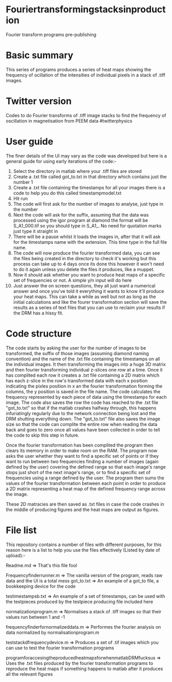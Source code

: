 Fouriertransformingstacksinproduction
=====================================

Fourier transform programs pre-publishing

Basic summary
=============
This series of programs produces a series of heat maps showing the frequency of ocillation of the intensities of 
individual pixels in a stack of .tiff images.


Twitter version
===============
Codes to do Fourier transforms of .tiff image stacks to find the frequency of oscillation in magnetisation from PEEM 
data #twitterphysics


User guide
===========
The finer details of the UI may vary as the code was developed but here is a general guide for using early iterations 
of the code:-
1. Select the directory in matlab where your .tiff files are stored
2. Create a .txt file called got_to.txt in that directory which contains just the number 1
3. Create a .txt file containing the timestamps for all your images there is a code to help you do this called 
timestampmodel.txt
4. Hit run
5. The code will first ask for the number of images to analyse, just type in the number
6. Next the code will ask for the suffix, assuming that the data was processed using the igor program at diamond the
format will be S_A1_000.tif so you should type in S_A1_. No need for quotation marks just type it straight in
7. There will be a pause whilst it loads the images in, after that it will ask for the timestamps name with the 
extension. This time type in the full file name.
8. The code will now produce the fourier transformed data, you can see the files being created in the directory to
check it's working but this process can take up to 4 days once its done this however it won't need to do it again 
unless you delete the files it produces, like a muppet.
9. Now it should ask whether you want to produce heat maps of a specific set of frequencies or not. A simple y/n input
will do here
10. Just answer the on screen questions, they all just want a numerical answer and once you've told it everything it
wants to know it'll produce your heat maps. This can take a while as well but not as long as the initial calculations
and like the fourer transformation section will save the results as a series of text files that you can use to reclaim
your results if the DRM has a hissy fit.


Code structure
==============

The code starts by asking the user for the number of images to be transformed, the suffix of those images (assuming 
diamond naming convention) and the name of the .txt file containing the timestamps on all the individual images.
It then transforming the images into a huge 3D matrix and then fourier transforming individual z-slices one row at a 
time. Once it has complited each row it creates a .txt file containing a 2D matrix which has each z-slice in the row's 
transformed data with each x position indicating the pixles position in x an the fourier transformation forming the 
columns, the y position is saved in the file name. The code calculates the frequency represented by each piece of data
using the timestamps for each image. The code also saves the row the code has reached to the .txt file "got_to.txt" so
that if the matlab crashes halfway through, this happens infuriatingly regularly due to the network connection being 
lost and the DRM shutting everything down. The "got_to.txt" file also saves the image size so that the code can
complite the entire row when reading the data back and goes to zero once all values have been collected in order to
tell the code to skip this step in future.

Once the fourier transformation has been complited the program then clears its memory in order to make room on the RAM.
The program now asks the user whether they want to find a specific set of points or if they want to run between two 
frequencies finding a number of images (again defined by the user) covering the defined range so that each image's
range stops just short of the next image's range, or to find a specific set of frequencies using a range defined by
the user. The program then sums the values of the fourier transformation between each point in order to produce a 2D 
matrix representing a heat map of the defined frequency range across the image.
   
These 2D matracies are then saved as .txt files in case the code crashes in the middle of producing figures and the 
heat maps are output as figures.


File list
=========
This repository contains a number of files with different purposes, for this reason here is a list to help you use the
files effectively (Listed by date of upload):-

Readme.md => That's this file fool

Frequencyfinderrunner.m => The vanilla version of the program, reads raw data and the UI is a total mess
got_to.txt => An example of a got_to file, a bookkeeping device for the code

testimestampsb.txt => An example of a set of timestamps, can be used with the testpieces produced by the testpiece
producing file included here

normalizationprogram.m => Normalises a stack of .tiff images so that their values run between 1 and -1

frequencyfinderfornormalizeddata.m => Performes the fourier analysis on data normalized by normalisationprogram.m

teststackdfrequencydevice.m => Produces a set of .tif images which you can use to test the fourier transformation 
programs

programforaccesingtheproducedheatmapsforwhenmatlabDRMfucksus => Uses the .txt files produced by the fourier
transformation programs to reproduce the heat maps if something happens to matlab after it produces all the relevant 
figures
